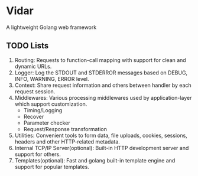 # Vidar
A lightweight Golang web framework

## TODO Lists

1. Routing: Requests to function-call mapping with support for clean and dynamic URLs.
2. Logger: Log the STDOUT and STDERROR messages based on DEBUG, INFO, WARNING, ERROR level.
3. Context: Share request information and others between handler by each request session.
4. Middlewares: Various processing middlewares used by application-layer which support customization.
    - Timing/Logging
    - Recover
    - Parameter checker
    - Request/Response transformation
5. Utilities: Convenient tools to form data, file uploads, cookies, sessions, headers and other HTTP-related metadata.
6. Internal TCP/IP Server(optional): Built-in HTTP development server and support for others.
7. Templates(optional): Fast and golang built-in template engine and support for popular templates.

